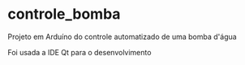 # controle_bomba
Projeto em Arduíno do controle automatizado de uma bomba d'água

Foi usada a IDE Qt para o desenvolvimento
